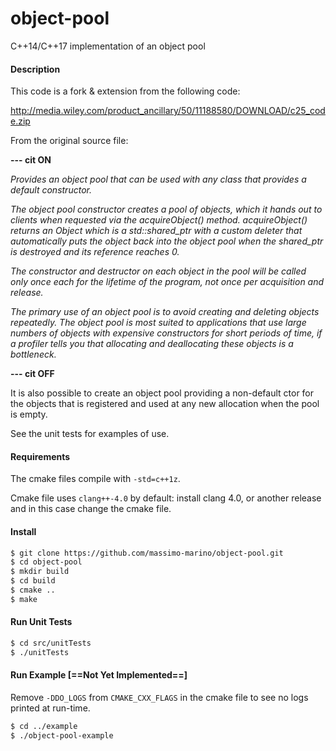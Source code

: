 # object-pool
C++14/C++17 implementation of an object pool

#### Description


 This code is a fork & extension from the following code:

  http://media.wiley.com/product_ancillary/50/11188580/DOWNLOAD/c25_code.zip

 From the original source file:
 
**--- cit ON**

*Provides an object pool that can be used with any class that provides a default constructor.*

*The object pool constructor creates a pool of objects, which it hands out
to clients when requested via the acquireObject() method. acquireObject()
returns an Object which is a std::shared_ptr with a custom deleter that
automatically puts the object back into the object pool when the shared_ptr
is destroyed and its reference reaches 0.*

*The constructor and destructor on each object in the pool will be called only
once each for the lifetime of the program, not once per acquisition and release.*

*The primary use of an object pool is to avoid creating and deleting objects
repeatedly. The object pool is most suited to applications that use large 
numbers of objects with expensive constructors for short periods of time, if
a profiler tells you that allocating and deallocating these objects is a
bottleneck.*

**--- cit OFF**

 It is also possible to create an object pool providing a non-default ctor for
 the objects that is registered and used at any new allocation when the pool
 is empty.

See the unit tests for examples of use.


#### Requirements

The cmake files compile with `-std=c++1z`.

Cmake file uses `clang++-4.0` by default: install clang 4.0, or another release and in this case change the cmake file.


#### Install

```bash
$ git clone https://github.com/massimo-marino/object-pool.git
$ cd object-pool
$ mkdir build
$ cd build
$ cmake ..
$ make
```

#### Run Unit Tests

```bash
$ cd src/unitTests
$ ./unitTests
```


#### Run Example [==Not Yet Implemented==]

Remove `-DDO_LOGS` from `CMAKE_CXX_FLAGS` in the cmake file to see no logs printed at run-time.

```bash
$ cd ../example
$ ./object-pool-example
```
